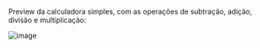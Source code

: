 Preview da calculadora simples, com as operações de subtração, adição, divisão e multiplicação:

![image](https://github.com/httpsguerni/CalculadoraJS/assets/109919281/772d134d-3631-4289-b6b3-dee552304a82)


